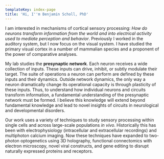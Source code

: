 ```yaml
---
templateKey: index-page
title: 'Hi, I''m Benjamin Scholl, PhD'
---
```

<!--StartFragment-->

I am interested in mechanisms of cortical sensory processing: *How do neurons transform information from the world and into electrical activity used to mediate perception and behavior*. Previously I worked in the auditory system, but I now focus on the visual system. I have studied the primary visual cortex in a number of mammalian species and a proponent of the power of comparative analyses. 

My lab studies the **presynaptic network**. Each neuron receives a wide collection of inputs. These inputs can drive, inhibit, or subtly modulate their target. The suite of operations a neuron can perform are defined by these inputs and their dynamics. Outside network dynamics, the only way a neuron dramatically change its operational capacity is through plasticity of these inputs. Thus, to understand how individual neurons and circuits transform information, a fundamental understanding of the presynaptic network must be formed. I believe this knowledge will extend beyond fundamental knowledge and lead to novel insights of circuits in neurological and developmental disorders.

Our work uses a variety of techniques to study sensory processing within single cells and across large-scale populations *in vivo*. Historically this has been with electrophysiology (intracellular and extracellular recordings) and multiphoton calcium imaging. Now these techniques have expanded to two-photon optogenetics using 3D holography, functional connectomics with electron microscopy, novel viral constructs, and gene editing to disrupt naturally expressed proteins and receptors.

<!--EndFragment-->